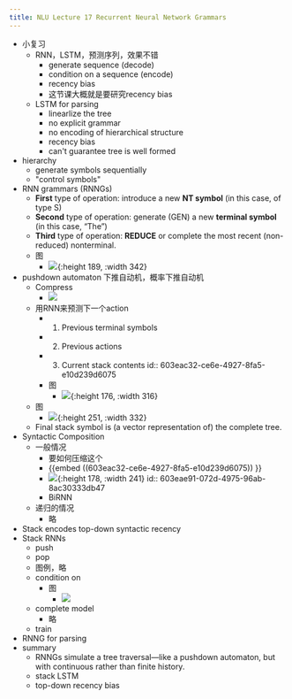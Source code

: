 ```yaml
---
title: NLU Lecture 17 Recurrent Neural Network Grammars
---
```


- 小复习
	- RNN，LSTM，预测序列，效果不错
		- generate sequence (decode)
		- condition on a sequence (encode)
		- recency bias
		- 这节课大概就是要研究recency bias
	- LSTM for parsing
		- linearlize the tree
		- no explicit grammar
		- no encoding of hierarchical structure
		- recency bias
		- can't guarantee tree is well formed
- hierarchy
	- generate symbols sequentially
	- "control symbols"
- RNN grammars (RNNGs)
	- **First** type of operation: introduce a new **NT symbol** (in this case, of type S)
	- **Second** type of operation: generate (GEN) a new **terminal symbol** (in this case, “The”)
	- **Third** type of operation: **REDUCE** or complete the most recent (non-reduced) nonterminal.
	- 图
		- ![](https://gitee.com/zhang-weijian-97/pic-go-bed/raw/master/assets/20210302211624.png){:height 189, :width 342}
- pushdown automaton 下推自动机，概率下推自动机
	- Compress
		- ![](https://gitee.com/zhang-weijian-97/pic-go-bed/raw/master/assets/20210302211941.png)
	- 用RNN来预测下一个action
		- 1. Previous terminal symbols
		- 2. Previous actions
		- 3. Current stack contents
		  id:: 603eac32-ce6e-4927-8fa5-e10d239d6075
		- 图
			- ![](https://gitee.com/zhang-weijian-97/pic-go-bed/raw/master/assets/20210302212030.png){:height 176, :width 316}
	- 图
		- ![](https://gitee.com/zhang-weijian-97/pic-go-bed/raw/master/assets/20210302211852.png){:height 251, :width 332}
	- Final stack symbol is (a vector representation of) the complete tree.
- Syntactic Composition
	- 一般情况
		- 要如何压缩这个
		- {{embed ((603eac32-ce6e-4927-8fa5-e10d239d6075)) }}
		- ![](https://gitee.com/zhang-weijian-97/pic-go-bed/raw/master/assets/20210302213155.png){:height 178, :width 241}
		  id:: 603eae91-072d-4975-96ab-8ac30333db47
		- BiRNN
	- 递归的情况
		- 略
- Stack encodes top-down syntactic recency
- Stack RNNs
	- push
	- pop
	- 图例，略
	- condition on
		- 图
			- ![](https://gitee.com/zhang-weijian-97/pic-go-bed/raw/master/assets/20210302231507.png)
	- complete model
		- 略
	- train
- RNNG for parsing
- summary
	- RNNGs simulate a tree traversal—like a pushdown automaton, but with continuous rather than finite history.
	- stack LSTM
	- top-down recency bias